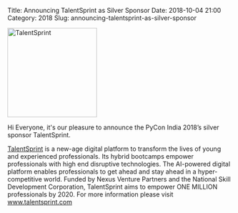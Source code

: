 Title: Announcing TalentSprint as Silver Sponsor
Date: 2018-10-04 21:00
Category: 2018
Slug: announcing-talentsprint-as-silver-sponsor

<p class="text-center">
	<a href="https://www.talentsprint.com/" target="_blank">
		<img src="https://www.talentsprint.com/misc/newsite/images/logo.png" alt="TalentSprint" height="200"/>
	</a>
</p>

Hi Everyone, it's our pleasure to announce the PyCon India 2018’s silver sponsor TalentSprint.
<!-- PELICAN_END_SUMMARY -->

[TalentSprint](https://www.talentsprint.com/) is a new-age digital platform to transform the lives of young and experienced professionals. Its hybrid bootcamps empower professionals with high end disruptive technologies. The AI-powered digital platform enables professionals to get ahead and stay ahead in a hyper-competitive world. Funded by Nexus Venture Partners and the National Skill Development Corporation, TalentSprint aims to empower ONE MILLION professionals by 2020. For more information please visit www.talentsprint.com